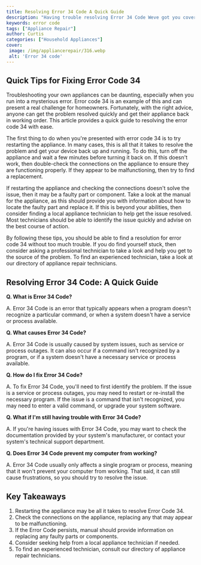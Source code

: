 ```yaml
---
title: Resolving Error 34 Code A Quick Guide
description: "Having trouble resolving Error 34 Code Weve got you covered Read our quick guide to find out how to quickly and easily resolve this error code"
keywords: error code
tags: ["Appliance Repair"]
author: Curtis
categories: ["Household Appliances"]
cover: 
 image: /img/appliancerepair/316.webp
 alt: 'Error 34 code'
---
```

## Quick Tips for Fixing Error Code 34

Troubleshooting your own appliances can be daunting, especially when you run into a mysterious error. Error code 34 is an example of this and can present a real challenge for homeowners. Fortunately, with the right advice, anyone can get the problem resolved quickly and get their appliance back in working order. This article provides a quick guide to resolving the error code 34 with ease. 

The first thing to do when you're presented with error code 34 is to try restarting the appliance. In many cases, this is all that it takes to resolve the problem and get your device back up and running. To do this, turn off the appliance and wait a few minutes before turning it back on. If this doesn't work, then double-check the connections on the appliance to ensure they are functioning properly. If they appear to be malfunctioning, then try to find a replacement. 

If restarting the appliance and checking the connections doesn't solve the issue, then it may be a faulty part or component. Take a look at the manual for the appliance, as this should provide you with information about how to locate the faulty part and replace it. If this is beyond your abilities, then consider finding a local appliance technician to help get the issue resolved. Most technicians should be able to identify the issue quickly and advise on the best course of action.

By following these tips, you should be able to find a resolution for error code 34 without too much trouble. If you do find yourself stuck, then consider asking a professional technician to take a look and help you get to the source of the problem. To find an experienced technician, take a look at our directory of appliance repair technicians.

## Resolving Error 34 Code: A Quick Guide

**Q. What is Error 34 Code?**

A. Error 34 Code is an error that typically appears when a program doesn't recognize a particular command, or when a system doesn't have a service or process available.

**Q. What causes Error 34 Code?**

A. Error 34 Code is usually caused by system issues, such as service or process outages. It can also occur if a command isn't recognized by a program, or if a system doesn't have a necessary service or process available.

**Q. How do I fix Error 34 Code?**

A. To fix Error 34 Code, you'll need to first identify the problem. If the issue is a service or process outages, you may need to restart or re-install the necessary program. If the issue is a command that isn't recognized, you may need to enter a valid command, or upgrade your system software.

**Q. What if I'm still having trouble with Error 34 Code?**

A. If you're having issues with Error 34 Code, you may want to check the documentation provided by your system's manufacturer, or contact your system's technical support department.

**Q. Does Error 34 Code prevent my computer from working?**

A. Error 34 Code usually only affects a single program or process, meaning that it won't prevent your computer from working. That said, it can still cause frustrations, so you should try to resolve the issue.

## Key Takeaways 
1. Restarting the appliance may be all it takes to resolve Error Code 34. 
2. Check the connections on the appliance, replacing any that may appear to be malfunctioning. 
3. If the Error Code persists, manual should provide information on replacing any faulty parts or components. 
4. Consider seeking help from a local appliance technician if needed. 
5. To find an experienced technician, consult our directory of appliance repair technicians.

